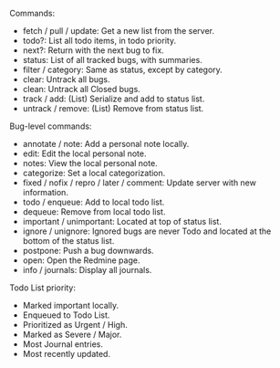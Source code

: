 Commands:
- fetch / pull / update: Get a new list from the server.
- todo?: List all todo items, in todo priority.
- next?: Return with the next bug to fix.
- status: List of all tracked bugs, with summaries.
- filter / category: Same as status, except by category.
- clear: Untrack all bugs.
- clean: Untrack all Closed bugs.
- track / add: (List) Serialize and add to status list.
- untrack / remove: (List) Remove from status list.

Bug-level commands:
- annotate / note: Add a personal note locally.
- edit: Edit the local personal note.
- notes: View the local personal note.
- categorize: Set a local categorization.
- fixed / nofix / repro / later / comment: Update server with new information.
- todo / enqueue: Add to local todo list.
- dequeue: Remove from local todo list.
- important / unimportant: Located at top of status list.
- ignore / unignore: Ignored bugs are never Todo and located at the bottom of the status list.
- postpone: Push a bug downwards.
- open: Open the Redmine page.
- info / journals: Display all journals.

Todo List priority:
- Marked important locally.
- Enqueued to Todo List.
- Prioritized as Urgent / High.
- Marked  as Severe / Major.
- Most Journal entries.
- Most recently updated.
